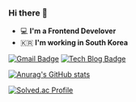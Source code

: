### Hi there 👋 
- 💻 **I'm a Frontend Develover** 
- 🇰🇷 **I'm working in South Korea**
 
[![Gmail Badge](https://img.shields.io/badge/Gmail-d14836?style=flat-square&logo=Gmail&logoColor=white&link=mailto:dhtpgus7@gmail.com)](mailto:dhtpgus7@gmail.com) [![Tech Blog Badge](http://img.shields.io/badge/-Tech%20blog-black?style=flat-square&logo=blogger&logoColor=white&link=https://blog.naver.com/qhanfckwsmsd/)](https://blog.naver.com/qhanfckwsmsd/)


[![Anurag's GitHub stats](https://github-readme-stats.vercel.app/api?username=oshosh)](https://github.com/anuraghazra/github-readme-stats)

[![Solved.ac Profile](http://mazassumnida.wtf/api/v2/generate_badge?boj=dktkql5)](https://solved.ac/dktkql5/)

<!---
oshosh/oshosh is a ✨ special ✨ repository because its `README.md` (this file) appears on your GitHub profile.
You can click the Preview link to take a look at your changes.
--->
